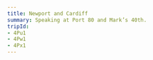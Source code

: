```yaml
---
title: Newport and Cardiff
summary: Speaking at Port 80 and Mark’s 40th.
tripId:
- 4Pu1
- 4Pw1
- 4Px1
---
```

